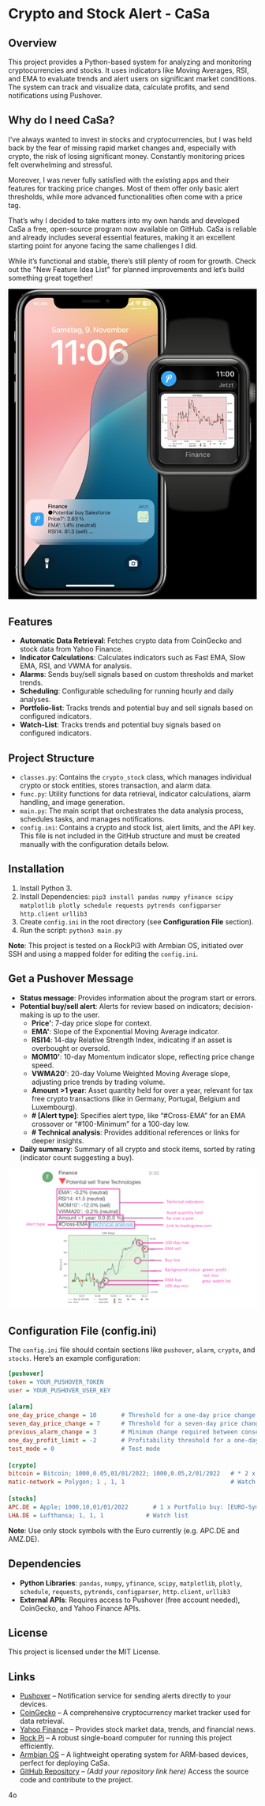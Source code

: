 
# Crypto and Stock Alert - CaSa 

## Overview

This project provides a Python-based system for analyzing and monitoring cryptocurrencies and stocks. It uses indicators like Moving Averages, RSI, and EMA to evaluate trends and alert users on significant market conditions. The system can track and visualize data, calculate profits, and send notifications using Pushover.

## Why do I need CaSa?

I’ve always wanted to invest in stocks and cryptocurrencies, but I was held back by the fear of missing rapid market changes and, especially with crypto, the risk of losing significant money. Constantly monitoring prices felt overwhelming and stressful.

Moreover, I was never fully satisfied with the existing apps and their features for tracking price changes. Most of them offer only basic alert thresholds, while more advanced functionalities often come with a price tag.

That’s why I decided to take matters into my own hands and developed CaSa a free, open-source program now available on GitHub. CaSa is reliable and already includes several essential features, making it an excellent starting point for anyone facing the same challenges I did.

While it’s functional and stable, there’s still plenty of room for growth. Check out the "New Feature Idea List" for planned improvements and let’s build something great together!

![Project Overview](alert_watch_phone.png)

## Features

- **Automatic Data Retrieval**: Fetches crypto data from CoinGecko and stock data from Yahoo Finance.
- **Indicator Calculations**: Calculates indicators such as Fast EMA, Slow EMA, RSI, and VWMA for analysis.
- **Alarms**: Sends buy/sell signals based on custom thresholds and market trends.
- **Scheduling**: Configurable scheduling for running hourly and daily analyses.
- **Portfolio-list**: Tracks trends and potential buy and sell signals based on configured indicators.
- **Watch-List**: Tracks trends and potential buy signals based on configured indicators.

## Project Structure

- `classes.py`: Contains the `crypto_stock` class, which manages individual crypto or stock entities, stores transaction, and alarm data.
- `func.py`: Utility functions for data retrieval, indicator calculations, alarm handling, and image generation.
- `main.py`: The main script that orchestrates the data analysis process, schedules tasks, and manages notifications.
- `config.ini`: Contains a crypto and stock list, alert limits, and the API key. This file is not included in the GitHub structure and must be created manually with the configuration details below.

## Installation

1. Install Python 3.
2. Install Dependencies: `pip3 install pandas numpy yfinance scipy matplotlib plotly schedule requests pytrends configparser http.client urllib3`
3. Create `config.ini` in the root directory (see **Configuration File** section).
4. Run the script: `python3 main.py`

**Note**: This project is tested on a RockPi3 with Armbian OS, initiated over SSH and using a mapped folder for editing the `config.ini`.

## Get a Pushover Message

- **Status message**: Provides information about the program start or errors.
- **Potential buy/sell alert**: Alerts for review based on indicators; decision-making is up to the user.
  - **Price'**: 7-day price slope for context.
  - **EMA'**: Slope of the Exponential Moving Average indicator.
  - **RSI14**: 14-day Relative Strength Index, indicating if an asset is overbought or oversold.
  - **MOM10'**: 10-day Momentum indicator slope, reflecting price change speed.
  - **VWMA20'**: 20-day Volume Weighted Moving Average slope, adjusting price trends by trading volume.
  - **Amount >1 year**: Asset quantity held for over a year, relevant for tax free crypto transactions (like in Germany, Portugal, Belgium and Luxembourg).
  - **# [Alert type]**: Specifies alert type, like “#Cross-EMA” for an EMA crossover or “#100-Minimum” for a 100-day low.
  - **# Technical analysis**: Provides additional references or links for deeper insights.
- **Daily summary**: Summary of all crypto and stock items, sorted by rating (indicator count suggesting a buy).

![Project Overview](example_msg.png)

## Configuration File (config.ini)

The `config.ini` file should contain sections like `pushover`, `alarm`, `crypto`, and `stocks`. Here’s an example configuration:

```ini
[pushover]
token = YOUR_PUSHOVER_TOKEN
user = YOUR_PUSHOVER_USER_KEY

[alarm]
one_day_price_change = 10       # Threshold for a one-day price change alarm (%).
seven_day_price_change = 7      # Threshold for a seven-day price change alarm (%).
previous_alarm_change = 3       # Minimum change required between consecutive alarms (%).
one_day_profit_limit = -2       # Profitability threshold for a one-day period (%). #currently inactive
test_mode = 0                   # Test mode

[crypto]
bitcoin = Bitcoin; 1000,0.05,01/01/2022; 1000,0.05,2/01/2022   # * 2 x Portfolio buy: [API ID (https://www.coingecko.com/)] = [Display name], [Investment in €], [Quantity], [Buy date in DD/MM/YYYY]
matic-network = Polygon; 1 , 1, 1                              # Watch list

[stocks]
APC.DE = Apple; 1000,10,01/01/2022       # 1 x Portfolio buy: [EURO-Symbol (https://finance.yahoo.com/)] = [Display name], [Investment in €], [Quantity], [Buy date in DD/MM/YYYY]
LHA.DE = Lufthansa; 1, 1, 1            # Watch list 
```

**Note**: Use only stock symbols with the Euro currently (e.g. APC.DE and AMZ.DE).

## Dependencies

- **Python Libraries**: `pandas`, `numpy`, `yfinance`, `scipy`, `matplotlib`, `plotly`, `schedule`, `requests`, `pytrends`, `configparser`, `http.client`, `urllib3`
- **External APIs**: Requires access to Pushover (free account needed), CoinGecko, and Yahoo Finance APIs.

## License

This project is licensed under the MIT License.

## Links

- [Pushover](https://pushover.net/) – Notification service for sending alerts directly to your devices.
- [CoinGecko](https://www.coingecko.com) – A comprehensive cryptocurrency market tracker used for data retrieval.
- [Yahoo Finance](https://finance.yahoo.com) – Provides stock market data, trends, and financial news.
- [Rock Pi](https://rockpi.org/) – A robust single-board computer for running this project efficiently.
- [Armbian OS](https://www.armbian.com/) – A lightweight operating system for ARM-based devices, perfect for deploying CaSa.
- [GitHub Repository](https://github.com) – *(Add your repository link here)* Access the source code and contribute to the project.





4o